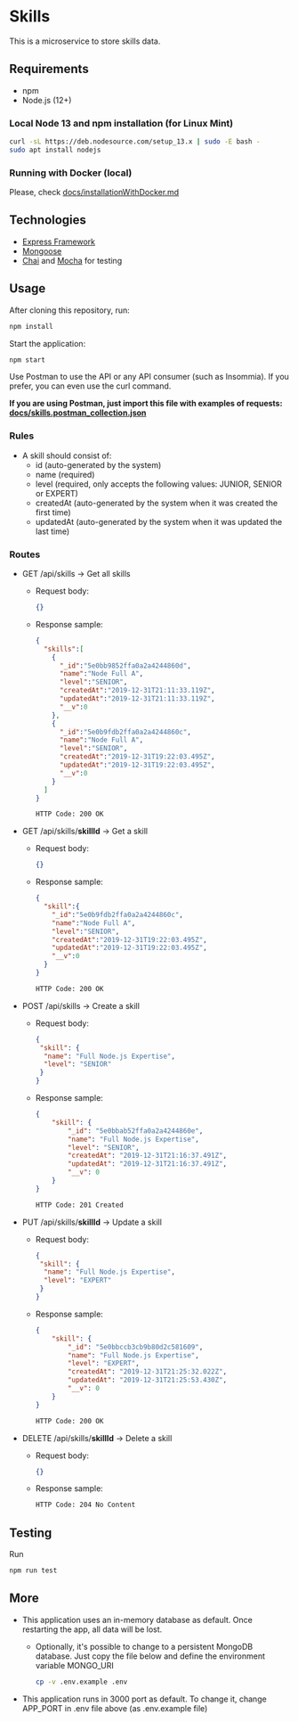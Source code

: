 # Skills

This is a microservice to store skills data.

## Requirements

- npm
- Node.js (12+)

### Local Node 13 and npm installation (for Linux Mint)

````bash
curl -sL https://deb.nodesource.com/setup_13.x | sudo -E bash -
sudo apt install nodejs
````

### Running with Docker (local)

Please, check [docs/installationWithDocker.md](docs/installationWithDocker.md)

## Technologies

- [Express Framework](https://expressjs.com)
- [Mongoose](https://mongoosejs.com)
- [Chai](https://www.chaijs.com) and [Mocha](https://mochajs.org) for testing

## Usage

After cloning this repository, run:

````bash
npm install
````

Start the application:

````bash
npm start
````

Use Postman to use the API or any API consumer (such as Insommia). If you prefer, you can even use the curl command.

**If you are using Postman, just import this file with examples of requests: [docs/skills.postman_collection.json](docs/skills.postman_collection.json)**

### Rules

- A skill should consist of:
  - id (auto-generated by the system)
  - name (required)
  - level (required, only accepts the following values: JUNIOR, SENIOR or EXPERT)
  - createdAt (auto-generated by the system when it was created the first time)
  - updatedAt (auto-generated by the system when it was updated the last time)

### Routes

- GET /api/skills -> Get all skills
  - Request body:

    ````json
    {}
    ````

  - Response sample:

    ````json
    {
      "skills":[
        {
          "_id":"5e0bb9852ffa0a2a4244860d",
          "name":"Node Full A",
          "level":"SENIOR",
          "createdAt":"2019-12-31T21:11:33.119Z",
          "updatedAt":"2019-12-31T21:11:33.119Z",
          "__v":0
        },
        {
          "_id":"5e0b9fdb2ffa0a2a4244860c",
          "name":"Node Full A",
          "level":"SENIOR",
          "createdAt":"2019-12-31T19:22:03.495Z",
          "updatedAt":"2019-12-31T19:22:03.495Z",
          "__v":0
        }
      ]
    }
    ````

    ````bash
    HTTP Code: 200 OK
    ````

- GET /api/skills/**skillId** -> Get a skill
  - Request body:

    ````json
    {}
    ````

  - Response sample:

    ````json
    {
      "skill":{
        "_id":"5e0b9fdb2ffa0a2a4244860c",
        "name":"Node Full A",
        "level":"SENIOR",
        "createdAt":"2019-12-31T19:22:03.495Z",
        "updatedAt":"2019-12-31T19:22:03.495Z",
        "__v":0
      }
    }
    ````

    ````bash
    HTTP Code: 200 OK
    ````

- POST /api/skills -> Create a skill
  - Request body:

    ````json
    {
     "skill": {
      "name": "Full Node.js Expertise",
      "level": "SENIOR"
     }
    }
    ````

  - Response sample:

    ````json
    {
        "skill": {
            "_id": "5e0bbab52ffa0a2a4244860e",
            "name": "Full Node.js Expertise",
            "level": "SENIOR",
            "createdAt": "2019-12-31T21:16:37.491Z",
            "updatedAt": "2019-12-31T21:16:37.491Z",
            "__v": 0
        }
    }
    ````

    ````bash
    HTTP Code: 201 Created
    ````

- PUT /api/skills/**skillId** -> Update a skill
  - Request body:

    ````json
    {
     "skill": {
      "name": "Full Node.js Expertise",
      "level": "EXPERT"
     }
    }
    ````

  - Response sample:

    ````json
    {
        "skill": {
            "_id": "5e0bbccb3cb9b80d2c581609",
            "name": "Full Node.js Expertise",
            "level": "EXPERT",
            "createdAt": "2019-12-31T21:25:32.022Z",
            "updatedAt": "2019-12-31T21:25:53.430Z",
            "__v": 0
        }
    }
    ````

    ````bash
    HTTP Code: 200 OK
    ````

- DELETE /api/skills/**skillId** -> Delete a skill
  - Request body:

    ````json
    {}
    ````

  - Response sample:

    ````bash
    HTTP Code: 204 No Content
    ````

## Testing

Run

  ````bash
  npm run test
  ````

## More

- This application uses an in-memory database as default. Once restarting the app, all data will be lost.
  - Optionally, it's possible to change to a persistent MongoDB database. Just copy the file below and define the environment variable MONGO_URI

    ````bash
    cp -v .env.example .env
    ````

- This application runs in 3000 port as default. To change it, change APP_PORT in .env file above  (as .env.example file)
